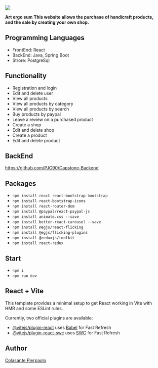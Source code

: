 <img src="/artesum-orange.png">

**Art ergo sum**
**This website allows the purchase of handicraft products, and the sale by creating your own shop.**

## Programming Languages

- FrontEnd: React
- BackEnd: Java, Spring Boot
- Strore: PostgreSql

## Functionality

- Registration and login
- Edit and delete user
- View all products
- View all products by category
- View all products by search
- Buy products by paypal
- Leave a review on a purchased product
- Create a shop
- Edit and delete shop
- Create a product
- Edit and delete product

## BackEnd

https://github.com/PJC90/Capstone-Backend

## Packages

- `npm install react react-bootstrap bootstrap`
- `npm install react-bootstrap-icons`
- `npm install react-router-dom`
- `npm install @paypal/react-paypal-js`
- `npm install animate.css --save`
- `npm install better-react-carousel --save`
- `npm install @egjs/react-flicking`
- `npm install @egjs/flicking-plugins`
- `npm install @reduxjs/toolkit`
- `npm install react-redux`

## Start

- `npm i`
- `npm run dev`

## React + Vite

This template provides a minimal setup to get React working in Vite with HMR and some ESLint rules.

Currently, two official plugins are available:

- [@vitejs/plugin-react](https://github.com/vitejs/vite-plugin-react/blob/main/packages/plugin-react/README.md) uses [Babel](https://babeljs.io/) for Fast Refresh
- [@vitejs/plugin-react-swc](https://github.com/vitejs/vite-plugin-react-swc) uses [SWC](https://swc.rs/) for Fast Refresh

## Author

[Colasante Pierpaolo](https://linkedin.com/in/pierpaolo-colasante-developer)
